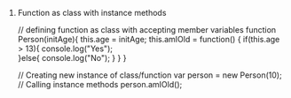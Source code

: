 1. Function as class with instance methods

   // defining function as class with accepting member variables
   function Person(initAge){
     this.age = initAge;
     this.amIOld = function() {
       if(this.age > 13){
        console.log("Yes");   
       }else{
         console.log("No");
       }
    }
   }
   
   // Creating new instance of class/function 
   var person = new Person(10);
   // Calling instance methods
   person.amIOld();